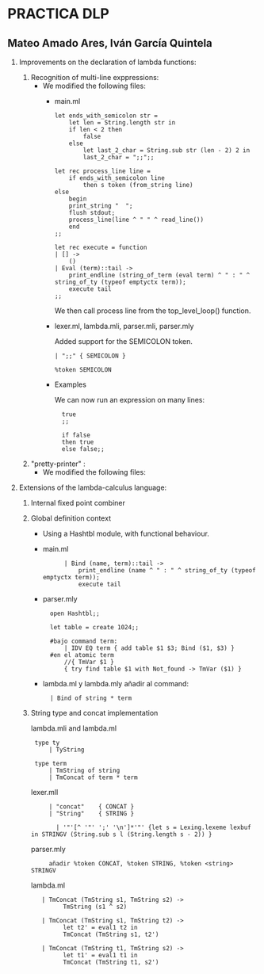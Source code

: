 # PRACTICA DLP
## Mateo Amado Ares, Iván García Quintela

1. Improvements on the declaration of lambda functions:

    1. Recognition of multi-line exppressions:
        - We modified the following files:
            * main.ml
                ```
                let ends_with_semicolon str =
                    let len = String.length str in
                    if len < 2 then
                        false
                    else
                        let last_2_char = String.sub str (len - 2) 2 in
                        last_2_char = ";;";;

                let rec process_line line = 
                    if ends_with_semicolon line 
                        then s token (from_string line)
                else
                    begin
                    print_string "  ";
                    flush stdout;
                    process_line(line ^ " " ^ read_line())
                    end
                ;;

                let rec execute = function
                | [] ->
                    ()
                | Eval (term)::tail ->
                    print_endline (string_of_term (eval term) ^ " : " ^ string_of_ty (typeof emptyctx term));
                    execute tail
                ;;
                ```
                We then call process line from the top_level_loop() function.

            * lexer.ml, lambda.mli, parser.mli, parser.mly
                
                Added support for the SEMICOLON token.
                ```
                | ";;" { SEMICOLON }
                
                %token SEMICOLON
                ```
            * Examples
            
                We can now run an expression on many lines:

                    true
                    ;;

                    if false 
                    then true 
                    else false;;

    2. "pretty-printer" :
        - We modified the following files:

2. Extensions of the lambda-calculus language:

    1. Internal fixed point combiner

    2. Global definition context
        * Using a Hashtbl module, with functional behaviour.
        * main.ml 

                    | Bind (name, term)::tail -> 
                        print_endline (name ^ " : " ^ string_of_ty (typeof emptyctx term));
                        execute tail
        * parser.mly

                open Hashtbl;;

                let table = create 1024;;

                #bajo command term:
                    | IDV EQ term { add table $1 $3; Bind ($1, $3) }
                #en el atomic term
                    //{ TmVar $1 }
                    { try find table $1 with Not_found -> TmVar ($1) }     
        * lambda.ml y lambda.mly añadir al command:

                | Bind of string * term      



    3. String type and concat implementation


        lambda.mli and lambda.ml
            
            type ty
                | TyString
            
            type term
                | TmString of string
                | TmConcat of term * term

        lexer.mll
                
                | "concat"    { CONCAT }
                | "String"    { STRING }

                  | '"'[^ '"' ';' '\n']*'"' {let s = Lexing.lexeme lexbuf in STRINGV (String.sub s l (String.length s - 2)) }

        parser.mly
                
                añadir %token CONCAT, %token STRING, %token <string> STRINGV

        lambda.ml
              
              | TmConcat (TmString s1, TmString s2) ->
                    TmString (s1 ^ s2)

              | TmConcat (TmString s1, TmString t2) ->
                    let t2' = eval1 t2 in
                    TmConcat (TmString s1, t2')
  
              | TmConcat (TmString t1, TmString s2) ->
                    let t1' = eval1 t1 in
                    TmConcat (TmString t1, s2')
      
        

